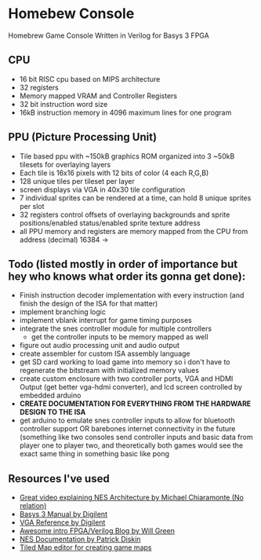 # Homebew Console
Homebrew Game Console Written in Verilog for Basys 3 FPGA

 CPU
 -
  - 16 bit RISC cpu based on MIPS architecture
  - 32 registers
  - Memory mapped VRAM and Controller Registers
  - 32 bit instruction word size
  - 16kB instruction memory in 4096 maximum lines for one program

PPU (Picture Processing Unit)
-
 - Tile based ppu with ~150kB graphics ROM organized into 3 ~50kB tilesets for overlaying layers
 - Each tile is 16x16 pixels with 12 bits of color (4 each R,G,B)
 - 128 unique tiles per tileset per layer
 - screen displays via VGA in 40x30 tile configuration
 - 7 individual sprites can be rendered at a time, can hold 8 unique sprites per slot
 - 32 registers control offsets of overlaying backgrounds and sprite positions/enabled status/enabled sprite texture address
 - all PPU memory and registers are memory mapped from the CPU from address (decimal) 16384 -> 

Todo (listed mostly in order of importance but hey who knows what order its gonna get done):
-
 - Finish instruction decoder implementation with every instruction (and finish the design of the ISA for that matter)
 - implement branching logic
 - implement vblank interrupt for game timing purposes
 - integrate the snes controller module for multiple controllers
 	- get the controller inputs to be memory mapped as well
 - figure out audio processing unit and audio output
 - create assembler for custom ISA assembly language
 - get SD card working to load game into memory so i don't have to regenerate the bitstream with initialized memory values
 - create custom enclosure with two controller ports, VGA and HDMI Output (get better vga-hdmi converter), and lcd screen controlled by embedded arduino
 - <b>CREATE DOCUMENTATION FOR EVERYTHING FROM THE HARDWARE DESIGN TO THE ISA</b>
 - get arduino to emulate snes controller inputs to allow for bluetooth controller support OR barebones internet connectivity in the future (something like two consoles send controller inputs and basic data from player one to player two, and theoretically both games would see the exact same thing in something basic like pong



Resources I've used
-
- [Great video explaining NES Architecture by Michael Chiaramonte (No relation)](https://www.youtube.com/watch?v=XwGj1ciSAtw)
- [Basys 3 Manual by Digilent](https://reference.digilentinc.com/_media/basys3:basys3_rm.pdf)
- [VGA Reference by Digilent](https://learn.digilentinc.com/Documents/269)
- [Awesome intro FPGA/Verilog Blog by Will Green](https://timetoexplore.net/)
- [NES Documentation by Patrick Diskin](http://nesdev.com/NESDoc.pdf)
- [Tiled Map editor for creating game maps](https://www.mapeditor.org/)
